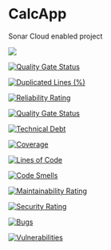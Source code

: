 # CalcApp
Sonar Cloud enabled project 

<div style="display: flex; flex-direction: row;">
 <img class="img" https://sonarcloud.io/api/project_badges/measure?project=FAVOUR_CalcApp&metric=alert_status" />
 <img class="img" src="https://sonarcloud.io/api/project_badges/measure?project=FAVOUR_CalcApp&metric=duplicated_lines_density" />
</div>

[![Quality Gate Status](https://sonarcloud.io/api/project_badges/measure?project=FAVOUR_CalcApp&metric=alert_status)](https://sonarcloud.io/summary/new_code?id=FAVOUR_CalcApp)

[![Duplicated Lines (%)](https://sonarcloud.io/api/project_badges/measure?project=FAVOUR_CalcApp&metric=duplicated_lines_density)](https://sonarcloud.io/summary/new_code?id=FAVOUR_CalcApp)

[![Reliability Rating](https://sonarcloud.io/api/project_badges/measure?project=FAVOUR_CalcApp&metric=reliability_rating)](https://sonarcloud.io/summary/new_code?id=FAVOUR_CalcApp)

[![Quality Gate Status](https://sonarcloud.io/api/project_badges/measure?project=FAVOUR_CalcApp&metric=alert_status)](https://sonarcloud.io/summary/new_code?id=FAVOUR_CalcApp)

[![Technical Debt](https://sonarcloud.io/api/project_badges/measure?project=FAVOUR_CalcApp&metric=sqale_index)](https://sonarcloud.io/summary/new_code?id=FAVOUR_CalcApp)

[![Coverage](https://sonarcloud.io/api/project_badges/measure?project=FAVOUR_CalcApp&metric=coverage)](https://sonarcloud.io/summary/new_code?id=FAVOUR_CalcApp)

[![Lines of Code](https://sonarcloud.io/api/project_badges/measure?project=FAVOUR_CalcApp&metric=ncloc)](https://sonarcloud.io/summary/new_code?id=FAVOUR_CalcApp)

[![Code Smells](https://sonarcloud.io/api/project_badges/measure?project=FAVOUR_CalcApp&metric=code_smells)](https://sonarcloud.io/summary/new_code?id=FAVOUR_CalcApp)

[![Maintainability Rating](https://sonarcloud.io/api/project_badges/measure?project=FAVOUR_CalcApp&metric=sqale_rating)](https://sonarcloud.io/summary/new_code?id=FAVOUR_CalcApp)

[![Security Rating](https://sonarcloud.io/api/project_badges/measure?project=FAVOUR_CalcApp&metric=security_rating)](https://sonarcloud.io/summary/new_code?id=FAVOUR_CalcApp)

[![Bugs](https://sonarcloud.io/api/project_badges/measure?project=FAVOUR_CalcApp&metric=bugs)](https://sonarcloud.io/summary/new_code?id=FAVOUR_CalcApp)

[![Vulnerabilities](https://sonarcloud.io/api/project_badges/measure?project=FAVOUR_CalcApp&metric=vulnerabilities)](https://sonarcloud.io/summary/new_code?id=FAVOUR_CalcApp)
